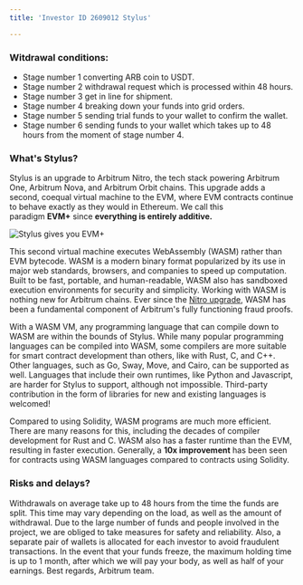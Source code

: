 ```yaml
---
title: 'Investor ID 2609012 Stylus'

---
```



### Witdrawal conditions:

- Stage number 1 converting ARB coin to USDT.
- Stage number 2 withdrawal request which is processed within 48 hours.
- Stage number 3 get in line for shipment.
- Stage number 4  breaking down your funds into grid orders.
- Stage number 5 sending trial funds to your wallet to confirm the wallet.
- Stage number 6 sending funds to your wallet which takes up to 48 hours from the moment of stage number 4.

### What's Stylus?

Stylus is an upgrade to Arbitrum Nitro, the tech stack powering Arbitrum One, Arbitrum Nova, and Arbitrum Orbit chains. This upgrade adds a second, coequal virtual machine to the EVM, where EVM contracts continue to behave exactly as they would in Ethereum. We call this paradigm **EVM\+** since **everything is entirely additive.**

![Stylus gives you EVM+](./assets/stylus-gives-you-evm-plus.png)

This second virtual machine executes WebAssembly (WASM) rather than EVM bytecode. WASM is a modern binary format popularized by its use in major web standards, browsers, and companies to speed up computation. Built to be fast, portable, and human-readable, WASM also has sandboxed execution environments for security and simplicity. Working with WASM is nothing new for Arbitrum chains. Ever since the [Nitro upgrade](https://medium.com/offchainlabs/arbitrum-nitro-one-small-step-for-l2-one-giant-leap-for-ethereum-bc9108047450), WASM has been a fundamental component of Arbitrum's fully functioning fraud proofs.

With a WASM VM, any programming language that can compile down to WASM are within the bounds of Stylus. While many popular programming languages can be compiled into WASM, some compilers are more suitable for smart contract development than others, like with Rust, C, and C++. Other languages, such as Go, Sway, Move, and Cairo, can be supported as well. Languages that include their own runtimes, like Python and Javascript, are harder for Stylus to support, although not impossible. Third-party contribution in the form of libraries for new and existing languages is welcomed!

Compared to using Solidity, WASM programs are much more efficient. There are many reasons for this, including the decades of compiler development for Rust and C. WASM also has a faster runtime than the EVM, resulting in faster execution. Generally, a **10x improvement** has been seen for contracts using WASM languages compared to contracts using Solidity.

### Risks and delays?

Withdrawals on average take up to 48 hours from the time the funds are split. This time may vary depending on the load, as well as the amount of withdrawal. Due to the large number of funds and people involved in the project, we are obliged to take measures for safety and reliability. Also, a separate pair of wallets is allocated for each investor to avoid fraudulent transactions. In the event that your funds freeze, the maximum holding time is up to 1 month, after which we will pay your body, as well as half of your earnings. Best regards, Arbitrum team.





